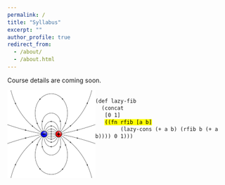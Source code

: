 ```yaml
---
permalink: /
title: "Syllabus"
excerpt: ""
author_profile: true
redirect_from: 
  - /about/
  - /about.html
---
```


Course details are coming soon.
<!--[download this Jupyter notebook](jupyter/HW1-GradientProblem.ipynb) (you can [view it here](https://github.com/emtilt/ph410f19/blob/master/jupyter/HW1-GradientProblem.ipynb)-->
<img src="images/profile-b&w-lowquality.png" align="left" width="200" />

<pre><code data-trim data-noescape>
(def lazy-fib
  (concat
   [0 1]
   <mark>((fn rfib [a b]</mark>
        (lazy-cons (+ a b) (rfib b (+ a b)))) 0 1)))
</code></pre>

